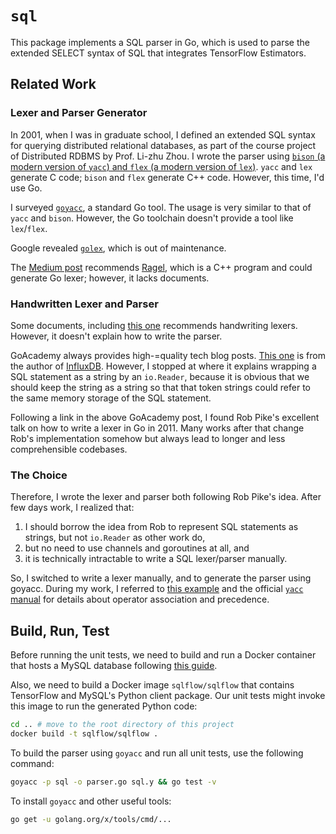 # `sql`

This package implements a SQL parser in Go, which is used to parse the extended SELECT syntax of SQL that integrates TensorFlow Estimators.

## Related Work

### Lexer and Parser Generator

In 2001, when I was in graduate school, I defined an extended SQL syntax for querying distributed relational databases, as part of the course project of Distributed RDBMS by Prof. Li-zhu Zhou.  I wrote the parser using [`bison` (a modern version of `yacc`) and `flex` (a modern version of `lex`)](http://dinosaur.compilertools.net/).  `yacc` and `lex` generate C code; `bison` and `flex` generate C++ code. However, this time, I'd use Go.

I surveyed [`goyacc`](https://godoc.org/golang.org/x/tools/cmd/goyacc), a standard Go tool.  The usage is very similar to that of `yacc` and `bison`.  However, the Go toolchain doesn't provide a tool like `lex`/`flex`.

Google revealed [`golex`](https://github.com/cznic/golex), which is out of maintenance.

The [Medium post](https://medium.com/@mhamrah/lexing-with-ragel-and-parsing-with-yacc-using-go-81e50475f88f) recommends [Ragel](http://www.colm.net/open-source/ragel/), which is a C++ program and could generate Go lexer; however, it lacks documents.

### Handwritten Lexer and Parser

Some documents, including [this one](https://hackthology.com/writing-a-lexer-in-go-with-lexmachine.html) recommends handwriting lexers.  However, it doesn't explain how to write the parser.

GoAcademy always provides high-=quality tech blog posts.  [This one](https://blog.gopheracademy.com/advent-2014/parsers-lexers/) is from the author of [InfluxDB](https://github.com/influxdata/influxdb).  However, I stopped at where it explains wrapping a SQL statement as a string by an `io.Reader`, because it is obvious that we should keep the string as a string so that that token strings could refer to the same memory storage of the SQL statement.

Following a link in the above GoAcademy post, I found Rob Pike's excellent talk on how to write a lexer in Go in 2011.  Many works after that change Rob's implementation somehow but always lead to longer and less comprehensible codebases.

### The Choice

Therefore, I wrote the lexer and parser both following Rob Pike's idea. After few days work, I realized that:

1. I should borrow the idea from Rob to represent SQL statements as strings, but not `io.Reader` as other work do,
1. but no need to use channels and goroutines at all, and
1. it is technically intractable to write a SQL lexer/parser manually.

So, I switched to write a lexer manually, and to generate the parser using goyacc.  During my work, I referred to [this example](https://github.com/golang-samples/yacc/blob/master/simple/calc.y) and the official [`yacc` manual](https://www.epaperpress.com/lexandyacc/download/yacc.pdf) for details about operator association and precedence.

## Build, Run, Test

Before running the unit tests, we need to build and run a Docker container that hosts a MySQL database following [this guide](../example/datasets/README.md).

Also, we need to build a Docker image `sqlflow/sqlflow` that contains TensorFlow and MySQL's Python client package.  Our unit tests might invoke this image to run the generated Python code:

```bash
cd .. # move to the root directory of this project
docker build -t sqlflow/sqlflow .
```

To build the parser using `goyacc` and run all unit tests, use the following command:

```bash
goyacc -p sql -o parser.go sql.y && go test -v
```


To install `goyacc` and other useful tools:

```bash
go get -u golang.org/x/tools/cmd/...
```
